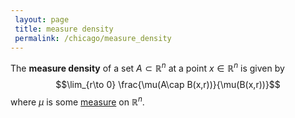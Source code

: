 ```yaml
---
 layout: page
 title: measure density
 permalink: /chicago/measure_density
---
```

The **measure density** of a set $A \subset\mathbb R^n$ at a point $x \in \mathbb R^n$ is given by $$\lim_{r\to 0} \frac{\mu(A\cap B(x,r))}{\mu(B(x,r))}$$ where $\mu$ is some [measure](https://defsmath.github.io/DefsMath/measure_space) on $\mathbb R^n$.

